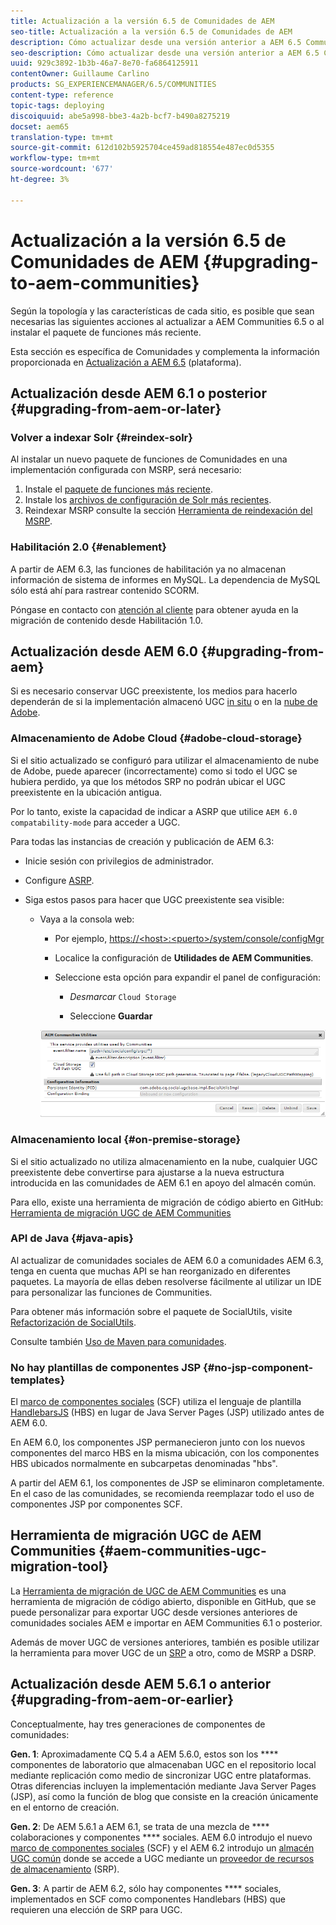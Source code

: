 ```yaml
---
title: Actualización a la versión 6.5 de Comunidades de AEM
seo-title: Actualización a la versión 6.5 de Comunidades de AEM
description: Cómo actualizar desde una versión anterior a AEM 6.5 Communities
seo-description: Cómo actualizar desde una versión anterior a AEM 6.5 Communities
uuid: 929c3892-1b3b-46a7-8e70-fa6864125911
contentOwner: Guillaume Carlino
products: SG_EXPERIENCEMANAGER/6.5/COMMUNITIES
content-type: reference
topic-tags: deploying
discoiquuid: abe5a998-bbe3-4a2b-bcf7-b490a8275219
docset: aem65
translation-type: tm+mt
source-git-commit: 612d102b5925704ce459ad818554e487ec0d5355
workflow-type: tm+mt
source-wordcount: '677'
ht-degree: 3%

---
```



# Actualización a la versión 6.5 de Comunidades de AEM {#upgrading-to-aem-communities}

Según la topología y las características de cada sitio, es posible que sean necesarias las siguientes acciones al actualizar a AEM Communities 6.5 o al instalar el paquete de funciones más reciente.

Esta sección es específica de Comunidades y complementa la información proporcionada en [Actualización a AEM 6.5](/help/sites-deploying/upgrade.md) (plataforma).

## Actualización desde AEM 6.1 o posterior {#upgrading-from-aem-or-later}

### Volver a indexar Solr {#reindex-solr}

Al instalar un nuevo paquete de funciones de Comunidades en una implementación configurada con MSRP, será necesario:

1. Instale el [paquete de funciones más reciente](/help/communities/deploy-communities.md#latestfeaturepack).
1. Instale los [archivos de configuración de Solr más recientes](/help/communities/msrp.md#upgrading).
1. Reindexar MSRP
consulte la sección [Herramienta de reindexación del MSRP](/help/communities/msrp.md#msrp-reindex-tool).

### Habilitación 2.0 {#enablement}

A partir de AEM 6.3, las funciones de habilitación ya no almacenan información de sistema de informes en MySQL. La dependencia de MySQL sólo está ahí para rastrear contenido SCORM.

Póngase en contacto con [atención al cliente](https://helpx.adobe.com/es/marketing-cloud/contact-support.html) para obtener ayuda en la migración de contenido desde Habilitación 1.0.

## Actualización desde AEM 6.0 {#upgrading-from-aem}

Si es necesario conservar UGC preexistente, los medios para hacerlo dependerán de si la implementación almacenó UGC [in situ](#on-premise-storage) o en la [nube de Adobe](#adobe-cloud-storage).

### Almacenamiento de Adobe Cloud {#adobe-cloud-storage}

Si el sitio actualizado se configuró para utilizar el almacenamiento de nube de Adobe, puede aparecer (incorrectamente) como si todo el UGC se hubiera perdido, ya que los métodos SRP no podrán ubicar el UGC preexistente en la ubicación antigua.

Por lo tanto, existe la capacidad de indicar a ASRP que utilice `AEM 6.0 compatability-mode` para acceder a UGC.

Para todas las instancias de creación y publicación de AEM 6.3:

* Inicie sesión con privilegios de administrador.
* Configure [ASRP](/help/communities/asrp.md).
* Siga estos pasos para hacer que UGC preexistente sea visible:

   * Vaya a la consola web:

      * Por ejemplo, [https://&lt;host>:&lt;puerto>/system/console/configMgr](https://localhost:4502/system/console/configMgr)

      * Localice la configuración de **Utilidades de AEM Communities**.
      * Seleccione esta opción para expandir el panel de configuración:

         * *Desmarcar* `Cloud Storage`

         * Seleccione **Guardar**

      ![utilidades](assets/utilities.png)


### Almacenamiento local {#on-premise-storage}

Si el sitio actualizado no utiliza almacenamiento en la nube, cualquier UGC preexistente debe convertirse para ajustarse a la nueva estructura introducida en las comunidades de AEM 6.1 en apoyo del almacén común.

Para ello, existe una herramienta de migración de código abierto en GitHub:
[Herramienta de migración UGC de AEM Communities](https://github.com/Adobe-Marketing-Cloud/communities-ugc-migration)

### API de Java {#java-apis}

Al actualizar de comunidades sociales de AEM 6.0 a comunidades AEM 6.3, tenga en cuenta que muchas API se han reorganizado en diferentes paquetes. La mayoría de ellas deben resolverse fácilmente al utilizar un IDE para personalizar las funciones de Communities.

Para obtener más información sobre el paquete de SocialUtils, visite [Refactorización de SocialUtils](/help/communities/socialutils.md).

Consulte también [Uso de Maven para comunidades](/help/communities/maven.md).

### No hay plantillas de componentes JSP {#no-jsp-component-templates}

El [marco de componentes sociales](/help/communities/scf.md) (SCF) utiliza el lenguaje de plantilla [HandlebarsJS](https://www.handlebarsjs.com/) (HBS) en lugar de Java Server Pages (JSP) utilizado antes de AEM 6.0.

En AEM 6.0, los componentes JSP permanecieron junto con los nuevos componentes del marco HBS en la misma ubicación, con los componentes HBS ubicados normalmente en subcarpetas denominadas &quot;hbs&quot;.

A partir del AEM 6.1, los componentes de JSP se eliminaron completamente. En el caso de las comunidades, se recomienda reemplazar todo el uso de componentes JSP por componentes SCF.

## Herramienta de migración UGC de AEM Communities {#aem-communities-ugc-migration-tool}

La [Herramienta de migración de UGC de AEM Communities](https://github.com/Adobe-Marketing-Cloud/communities-ugc-migration) es una herramienta de migración de código abierto, disponible en GitHub, que se puede personalizar para exportar UGC desde versiones anteriores de comunidades sociales AEM e importar en AEM Communities 6.1 o posterior.

Además de mover UGC de versiones anteriores, también es posible utilizar la herramienta para mover UGC de un [SRP](/help/communities/working-with-srp.md) a otro, como de MSRP a DSRP.

## Actualización desde AEM 5.6.1 o anterior {#upgrading-from-aem-or-earlier}

Conceptualmente, hay tres generaciones de componentes de comunidades:

**Gen. 1**: Aproximadamente CQ 5.4 a AEM 5.6.0, estos son los  **** componentes de laboratorio que almacenaban UGC en el repositorio local mediante replicación como medio de sincronizar UGC entre plataformas. Otras diferencias incluyen la implementación mediante Java Server Pages (JSP), así como la función de blog que consiste en la creación únicamente en el entorno de creación.

**Gen. 2**: De AEM 5.6.1 a AEM 6.1, se trata de una mezcla de  **** colaboraciones y componentes  **** sociales. AEM 6.0 introdujo el nuevo [marco de componentes sociales](/help/communities/scf.md) (SCF) y el AEM 6.2 introdujo un [almacén UGC común](/help/communities/working-with-srp.md) donde se accede a UGC mediante un [proveedor de recursos de almacenamiento](/help/communities/srp.md) (SRP).

**Gen. 3**: A partir de AEM 6.2, sólo hay componentes  **** sociales, implementados en SCF como componentes Handlebars (HBS) que requieren una elección de SRP para UGC.
